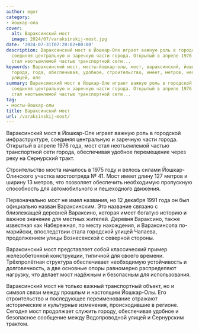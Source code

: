 ```yaml
---
author: egor
category:
- йошкар-ола
cover:
  alt: Вараксинский мост
  image: 2024/07/varaksinskij-most.jpg
date: '2024-07-31T07:20:02+00:00'
description: Вараксинский мост в Йошкар-Оле играет важную роль в городской инфраструктуре,
  соединяя центральную и заречную части города. Открытый в апреле 1976 года, мост
  стал неотъемлемой частью транспортной сети...
keywords: Вараксинский мост, мосты-йошкар-олы, мост, вараксинский, йошкар, городской,
  города, года, обеспечивая, удобное, строительство, имеет, метров, необходимую, вараксино,
  улицей, оле
summary: Вараксинский мост в Йошкар-Оле играет важную роль в городской инфраструктуре,
  соединяя центральную и заречную части города. Открытый в апреле 1976 года, мост
  стал неотъемлемой частью транспортной сети...
tag:
- мосты-йошкар-олы
title: Вараксинский мост
url: /varaksinskij-most/
---
```


Вараксинский мост в Йошкар-Оле играет важную роль в городской инфраструктуре, соединяя центральную и заречную части города. Открытый в апреле 1976 года, мост стал неотъемлемой частью транспортной сети города, обеспечивая удобное перемещение через реку на Сернурский тракт.

Строительство моста началось в 1975 году и велось силами Йошкар-Олинского участка мостоотряда № 41. Мост имеет длину 127 метров и ширину 13 метров, что позволяет обеспечить необходимую пропускную способность для автомобильного и пешеходного движения.

Первоначально мост не имел названия, но 12 декабря 1991 года он был официально назван Вараксинским. Это название связано с близлежащей деревней Вараксино, которая имеет богатую историю и важное значение для местных жителей. Деревня Вараксино, также известная как Набережная, по месту нахождения, и Вараксинсола по-марийски, впоследствии стала городской улицей Чапаева, продолжением улицы Вознесенской с северной стороны.

Вараксинский мост представляет собой классический пример железобетонной конструкции, типичной для своего времени. Трёхпролётная структура обеспечивает необходимую устойчивость и долговечность, а две основные опоры равномерно распределяют нагрузку, что делает мост надёжным и безопасным для использования.

Вараксинский мост не только важный транспортный объект, но и символ связи между прошлым и настоящим Йошкар-Олы. Его строительство и последующее переименование отражают исторические и культурные изменения, происходившие в регионе. Сегодня мост продолжает служить городу, обеспечивая удобное и безопасное сообщение между Водопроводной улицей и Сернурским трактом.